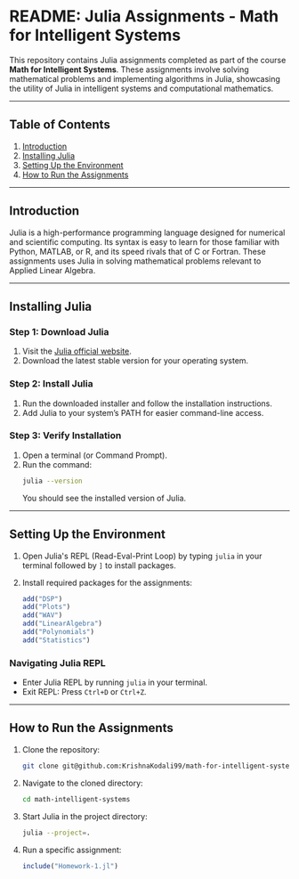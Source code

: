 # README: Julia Assignments - Math for Intelligent Systems

This repository contains Julia assignments completed as part of the course **Math for Intelligent Systems**. These assignments involve solving mathematical problems and implementing algorithms in Julia, showcasing the utility of Julia in intelligent systems and computational mathematics.

---

## Table of Contents
1. [Introduction](#introduction)
2. [Installing Julia](#installing-julia)
3. [Setting Up the Environment](#setting-up-the-environment)
4. [How to Run the Assignments](#how-to-run-the-assignments)
---

## Introduction
Julia is a high-performance programming language designed for numerical and scientific computing. Its syntax is easy to learn for those familiar with Python, MATLAB, or R, and its speed rivals that of C or Fortran. These assignments uses Julia in solving mathematical problems relevant to Applied Linear Algebra.

---

## Installing Julia

### Step 1: Download Julia
1. Visit the [Julia official website](https://julialang.org/downloads/).
2. Download the latest stable version for your operating system.

### Step 2: Install Julia
1. Run the downloaded installer and follow the installation instructions.
2. Add Julia to your system’s PATH for easier command-line access.

### Step 3: Verify Installation
1. Open a terminal (or Command Prompt).
2. Run the command:
   ```bash
   julia --version
   ```
   You should see the installed version of Julia.

---

## Setting Up the Environment
1. Open Julia's REPL (Read-Eval-Print Loop) by typing `julia` in your terminal followed by `]` to install packages.

2. Install required packages for the assignments:
   ```julia
   add("DSP")
   add("Plots")
   add("WAV")
   add("LinearAlgebra")
   add("Polynomials")
   add("Statistics")
   ```

### Navigating Julia REPL
- Enter Julia REPL by running `julia` in your terminal.
- Exit REPL: Press `Ctrl+D` or `Ctrl+Z`.

---

## How to Run the Assignments
1. Clone the repository:
   ```bash
   git clone git@github.com:KrishnaKodali99/math-for-intelligent-systems.git
   ```
2. Navigate to the cloned directory:
   ```bash
   cd math-intelligent-systems
   ```
3. Start Julia in the project directory:
   ```bash
   julia --project=.
   ```
4. Run a specific assignment:
   ```julia
   include("Homework-1.jl")
   ```
